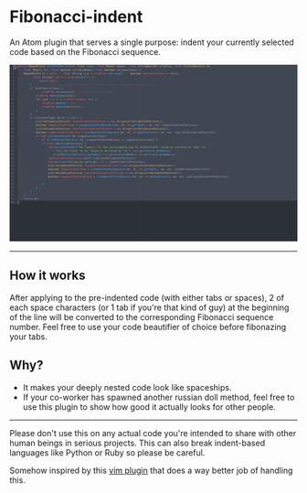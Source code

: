 # Fibonacci-indent

An Atom plugin that serves a single purpose: indent your currently selected code based on the Fibonacci sequence.

![Demo GIF](demo.gif)

---

## How it works

After applying to the pre-indented code (with either tabs or spaces), 2 of each space characters (or 1 tab if you're that kind of guy) at the beginning of the line will be converted to the corresponding Fibonacci sequence number.
Feel free to use your code beautifier of choice before fibonazing your tabs.

## Why?

 - It makes your deeply nested code look like spaceships.
 - If your co-worker has spawned another russian doll method, feel free to use this plugin to show how good it actually looks for other people.

---

Please don't use this on any actual code you're intended to share with other human beings in serious projects.
This can also break indent-based languages like Python or Ruby so please be careful.

Somehow inspired by this [vim plugin](https://github.com/dodie/vim-fibo-indent) that does a way better job of handling this.
